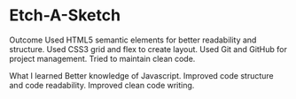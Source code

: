 # Etch-A-Sketch

Outcome
Used HTML5 semantic elements for better readability and structure.
Used CSS3 grid and flex to create layout.
Used Git and GitHub for project management.
Tried to maintain clean code.

What I learned
Better knowledge of Javascript.
Improved code structure and code readability.
Improved clean code writing.

